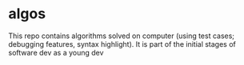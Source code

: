 # algos
This repo contains algorithms solved on computer (using test cases; debugging features, syntax highlight). It is part of the initial stages of software dev as a young dev
